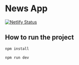# News App

[![Netlify Status](https://api.netlify.com/api/v1/badges/2fd9452f-bd19-40a8-ad09-5243f6acb2b2/deploy-status)](https://app.netlify.com/projects/peppy-dragon-269e71/deploys)

## How to run the project

```bash
npm install
```

```bash
npm run dev
```
